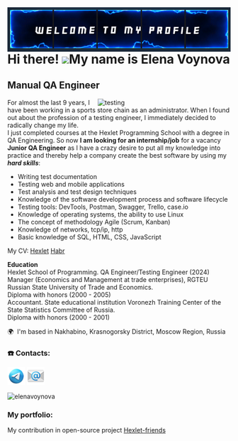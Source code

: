 <img align="right"  width="100%" height="100" src="https://github.com/Linchuki/Linchuki/blob/main/Welcome1.PNG" alt="welcome"/>

Hi there! ![](https://user-images.githubusercontent.com/18350557/176309783-0785949b-9127-417c-8b55-ab5a4333674e.gif)My name is Elena Voynova
=====================================================================================================================================

Manual QA Engineer
------------------

<img align="right"  width="300"  src="https://media0.giphy.com/media/v1.Y2lkPTc5MGI3NjExejBnZzFkZ2JrNmc1ZHFjY3VteWlsbXVmbW8xdDhvZnU5YWdtY2d5ZiZlcD12MV9pbnRlcm5hbF9naWZfYnlfaWQmY3Q9Zw/7MZ0v9KynmiSA/giphy.webp" alt="testing"/>

For almost the last 9 years, I have been working in a sports store chain as an administrator. When I found out about the profession of a testing engineer, I immediately decided to radically change my life.  
I just completed courses at the Hexlet Programming School with a degree in QA Engineering. So now **I am looking for an internship/job** for a vacancy **Junior QA Engineer** as I have a crazy desire to put all my knowledge into practice and thereby help a company create the best software by using my ***hard skills***: 
* Writing test documentation
* Testing web and mobile applications
* Test analysis and test design techniques
* Knowledge of the software development process and software lifecycle
* Testing tools: DevTools, Postman, Swagger, Trello, case.io
* Knowledge of operating systems, the ability to use Linux
* The concept of methodology Agile (Scrum, Kanban)
* Knowledge of networks, tcp/ip, http
* Basic knowledge of SQL, HTML, CSS, JavaScript

My CV: [Hexlet]( https://cv.hexlet.io/ru/resumes/3652)    [Habr](https://career.habr.com/linchuki)

**Education**  
Hexlet School of Programming. QA Engineer/Testing Engineer (2024)  
Manager (Economics and Management at trade enterprises), RGTEU Russian State University of Trade and Economics.  
Diploma with honors (2000 - 2005)  
Accountant. State educational institution Voronezh Training Center of the State Statistics Committee of Russia.  
Diploma with honors (2000 - 2001)  


🌍  I'm based in Nakhabino, Krasnogorsky District, Moscow Region, Russia

### ☎️ Contacts:

<div>
<a href="https://t.me/Linchuki"><img src="https://github.com/Linchuki/Linchuki/blob/main/icons8-%D1%82%D0%B5%D0%BB%D0%B5%D0%B3%D1%80%D0%B0%D0%BC-94.png" alt="telegram" width="40" height="40"/></a>
<a href="mailto:linchuki@mail.ru"><img src="https://github.com/Linchuki/Linchuki/blob/main/icons8-%D1%8D%D0%BB%D0%B5%D0%BA%D1%82%D1%80%D0%BE%D0%BD%D0%BD%D0%B0%D1%8F-%D0%BF%D0%BE%D1%87%D1%82%D0%B0-96.png" alt="mail" width="40" height="40"/></a>
<p> <img src="https://komarev.com/ghpvc/?username=linchuki&color=0e75b6&style=flat-square" alt="elenavoynova" /> </p>
</div>

### My portfolio:
My contribution in open-source project [Hexlet-friends](https://github.com/Linchuki/Linchuki/tree/main/testing_hexlet_friends)
